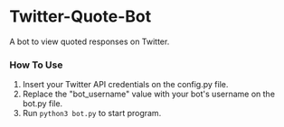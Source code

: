 # Twitter-Quote-Bot
A bot to view quoted responses on Twitter.

### How To Use
1. Insert your Twitter API credentials on the config.py file.
2. Replace the "bot_username" value with your bot's username on the bot.py file.
3. Run ```python3 bot.py``` to start program.
